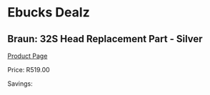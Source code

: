 
# Ebucks Dealz
## Braun: 32S Head Replacement Part - Silver
[Product Page](https://www.ebucks.com/web/shop/productSelected.do?prodId=1191188102&catId=1186081080)

Price: R519.00

Savings: 


	